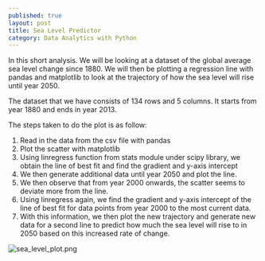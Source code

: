 ```yaml
---
published: true
layout: post
title: Sea Level Predictor
category: Data Analytics with Python
---
```


In this short analysis. We will be looking at a dataset of the global average sea level change since 1880.
We will then be plotting a regression line with pandas and matplotlib to look at the trajectory of how the sea level will rise until year 2050.

The dataset that we have consists of 134 rows and 5 columns. It starts from year 1880 and ends in year 2013.

The steps taken to do the plot is as follow:
1. Read in the data from the csv file with pandas
2. Plot the scatter with matplotlib
3. Using linregress function from stats module under scipy library, we obtain the line of best fit and find the gradient and y-axis intercept
4. We then generate additional data until year 2050 and plot the line.
5. We then observe that from year 2000 onwards, the scatter seems to deviate more from the line.
6. Using linregress again, we find the gradient and y-axis intercept of the line of best fit for data points from year 2000 to the most current data.
7. With this information, we then plot the new trajectory and generate new data for a second line to predict how much the sea level will rise to in 2050 based on this increased rate of change.

![sea_level_plot.png]({{site.baseurl}}/images/sea_level_predictor/sea_level_plot.png)

